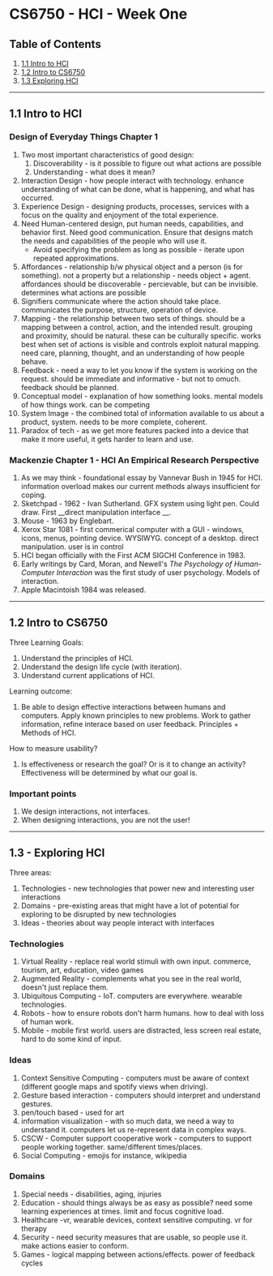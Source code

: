 # CS6750 - HCI - Week One

## Table of Contents
1. [1.1 Intro to HCI](#1.1-intro-to-hci)
2. [1.2 Intro to CS6750](#1.2-intro-to-cs6750)
3. [1.3 Exploring HCI](#1.3-exploring-hci)

---
## 1.1 Intro to HCI

### Design of Everyday Things Chapter 1
1. Two most important characteristics of good design:
    1. Discoverability - is it possible to figure out what actions are possible
    2. Understanding - what does it mean?
2. Interaction Design - how people interact with technology. enhance understanding of what can be done, what is happening, and what has occurred.
3. Experience Design - designing products, processes, services with a focus on the quality and enjoyment of the total experience.
4. Need Human-centered design, put human needs, capabilities, and behavior first. Need good communication. Ensure that designs match the needs and capabilities of the people who will use it.
    * Avoid specifying the problem as long as possible - iterate upon repeated approximations.
5. Affordances - relationship b/w physical object and a person (is for something). not a property but a relationship - needs object + agent. affordances should be discoverable - percievable, but can be invisible. determines what actions are possible
6. Signifiers communicate where the action should take place. communicates the purpose, structure, operation of device.
7. Mapping - the relationship between two sets of things. should be a mapping between a control, action, and the intended result. grouping and proximity, should be natural. these can be culturally specific. works best when set of actions is visible and controls exploit natural mapping. need care, planning, thought, and an understanding of how people behave.
8. Feedback - need a way to let you know if the system is working on the request. should be immediate and informative - but not to omuch. feedback should be planned.
9. Conceptual model - explanation of how something looks. mental models of how things work. can be competing
10. System Image - the combined total of information available to us about a product, system. needs to be more complete, coherent.
11. Paradox of tech - as we get more features packed into a device that make it more useful, it gets harder to learn and use.

### Mackenzie Chapter 1 - HCI An Empirical Research Perspective
1. As we may think - foundational essay by Vannevar Bush in 1945 for HCI. information overload makes our current methods always insufficient for coping.
2. Sketchpad - 1962 - Ivan Sutherland. GFX system using light pen. Could draw. First __direct manipulation interface __. 
3. Mouse - 1963 by Englebart. 
4. Xerox Star 1081 - first commerical computer with a GUI - windows, icons, menus, pointing device. WYSIWYG. concept of a desktop. direct manipulation. user is in control
5. HCI began officially with the First ACM SIGCHI Conference in 1983.
6. Early writings by Card, Moran, and Newell's _The Psychology of Human-Computer Interaction_ was the first study of user psychology. Models of interaction.
7. Apple Macintoish 1984 was released. 
---
## 1.2 Intro to CS6750
Three Learning Goals:
1. Understand the principles of HCI.
2. Understand the design life cycle (with iteration).
3. Understand current applications of HCI.

Learning outcome:
1. Be able to design effective interactions between humans and computers. Apply known principles to new problems. Work to gather information, refine interace based on user feedback. Principles + Methods of HCI.

How to measure usability?
1. Is effectiveness or research the goal? Or is it to change an activity? Effectiveness will be determined by what our goal is.

### Important points
1. We design interactions, not interfaces.
2. When designing interactions, you are not the user!

---

## 1.3 - Exploring HCI

Three areas:
1. Technologies - new technologies that power new and interesting user interactions
2. Domains - pre-existing areas that might have a lot of potential for exploring to be disrupted by new technologies
3. Ideas - theories about way people interact with interfaces


### Technologies
1. Virtual Reality - replace real world stimuli with own input. commerce, tourism, art, education, video games
2. Augmented Reality - complements what you see in the real world, doesn't just replace them.
3. Ubiquitous Computing - IoT. computers are everywhere. wearable technologies.
4. Robots - how to ensure robots don't harm humans. how to deal with loss of human work.
5. Mobile - mobile first world. users are distracted, less screen real estate, hard to do some kind of input.

### Ideas
1. Context Sensitive Computing - computers must be aware of context (different google maps and spotify views when driving).
2. Gesture based interaction - computers should interpret and understand gestures. 
3. pen/touch based - used for art
4. information visualization - with so much data, we need a way to understand it. computers let us re-represent data in complex ways.
5. CSCW - Computer support cooperative work - computers to support people working together. same/different times/places.
6. Social Computing - emojis for instance, wikipedia


### Domains
1. Special needs - disabilities, aging, injuries
2. Education - should things always be as easy as possible? need some learning experiences at times. limit and focus cognitive load.
3. Healthcare -vr, wearable devices, context sensitive computing. vr for therapy
4. Security - need security measures that are usable, so people use it. make actions easier to conform.
5. Games - logical mapping between actions/effects. power of feedback cycles